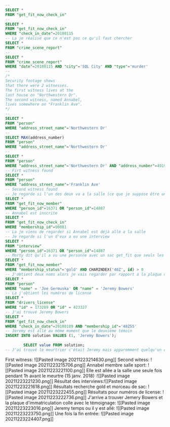 ```sql
--
SELECT *
FROM "get_fit_now_check_in"
--
SELECT *
FROM "get_fit_now_check_in"
WHERE "check_in_date"=20180115
-- La je réalise que ce n'est pas ce qu'il faut chercher
SELECT *
FROM "crime_scene_report"
--
SELECT *
FROM "crime_scene_report"
WHERE "date"=20180115 AND "city"='SQL City' AND "type"='murder'
--
/*
Security footage shows
that there were 2 witnesses.
The first witness lives at the
last house on "Northwestern Dr".
The second witness, named Annabel,
lives somewhere on "Franklin Ave".
*/
--
SELECT *
FROM "person"
WHERE "address_street_name"='Northwestern Dr'
--
SELECT MAX(address_number)
FROM "person"
WHERE "address_street_name"='Northwestern Dr'
--
SELECT *
FROM "person"
WHERE "address_street_name"='Northwestern Dr' AND "address_number"=4919
-- Firt witness found
SELECT *
FROM "person"
WHERE "address_street_name"='Franklin Ave' 
-- Second witness found
-- Je regarde si l'un des deux va a la salle (ce que je suppose être une salle de sport)
SELECT *
FROM "get_fit_now_member"
WHERE "person_id"=16371 OR "person_id"=14887
-- Annabel est inscrite
SELECT *
FROM "get_fit_now_check_in"
WHERE "membership_id"=90081
-- La je viens de regarder si Annabel est déjà allé a la salle
-- Je regarde si l'un d'eux a eu une interview
SELECT *
FROM "interview"
WHERE "person_id"=16371 OR "person_id"=14887
-- Morty dit qu'il a vu une personne avec un sac get_fit que seuls les golds peuvent avoir alors je vais regarder ça
SELECT *
FROM "get_fit_now_member"
WHERE "membership_status"='gold' AND CHARINDEX('48Z', id) > 0
-- J'obtient deux noms alors je vais regarder par rapport a la plaque d'immatriculation
SELECT * 
FROM "person"
WHERE "name" = 'Joe Germuska' OR "name" = 'Jeremy Bowers'
-- La j'obtient les numéros de license
SELECT * 
FROM "drivers_license"
WHERE "id" = 173289 OR "id" = 423327
-- J'ai trouvé Jeremy Bowers
SELECT * 
FROM "get_fit_now_check_in"
WHERE "check_in_date"=20180109 AND "membership_id"='48Z55'
-- Jeremy est allé au même moment que le deuxième témoin
INSERT INTO solution VALUES (1, 'Jeremy Bowers');
        
        SELECT value FROM solution;
-- J'ai trouvé le meurtrier c'était Jeremy mais apparemment quelqu'un d'encore plus méchant est a trouver (Je l'ai trouvé lui parce que tout colle avec les témoignages)
```

First witness: ![[Pasted image 20211223214630.png]]
Second witess: ![[Pasted image 20211223215706.png]]
Annabel membre salle sport: ![[Pasted image 20211223221100.png]]
Elle est allée a la salle une seule fois pendant 1h avant le meurtre (15 janv. 2018) :![[Pasted image 20211223221230.png]]
Résultat des interviews:![[Pasted image 20211223221618.png]]
Résultats recherche gold et morceau de sac: ![[Pasted image 20211223222455.png]]
Résultats pour numéros de license: ![[Pasted image 20211223222736.png]]
J'arrive a trouver Jemery Bowers et la plaque d'immatriculation colle avec le témoignage: ![[Pasted image 20211223223016.png]]
Jeremy temps ou il y est allé: ![[Pasted image 20211223223750.png]]
Une fois la fin entrée: ![[Pasted image 20211223224407.png]]
